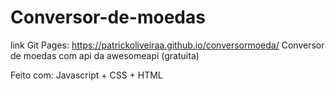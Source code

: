 # Conversor-de-moedas
link Git Pages: https://patrickoliveiraa.github.io/conversormoeda/
Conversor de moedas com api da awesomeapi (gratuita) 
<p>

Feito com: Javascript + CSS + HTML

